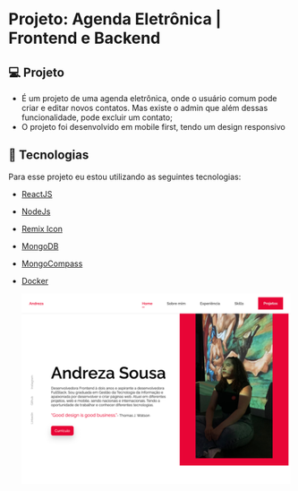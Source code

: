 # Projeto: Agenda Eletrônica | Frontend e Backend

## 💻 Projeto
- É um projeto de uma agenda eletrônica, onde o usuário comum pode criar e editar novos contatos. Mas existe o admin que além dessas funcionalidade, pode excluir um contato;
- O projeto foi desenvolvido em mobile first, tendo um design responsivo

## 🧪 Tecnologias

Para esse projeto eu estou utilizando as seguintes tecnologias:
- [ReactJS](https://react.dev/learn)
- [NodeJs](https://mui.com)
- [Remix Icon](https://remixicon.com)
- [MongoDB](https://firebase.google.com/?hl=pt-br)
- [MongoCompass](https://firebase.google.com/?hl=pt-br)
- [Docker](https://firebase.google.com/?hl=pt-br)
  
  <img src="https://github.com/andrezadesousa/andreza-portfolio/blob/master/src/images/portfolio.png?raw=true" />
